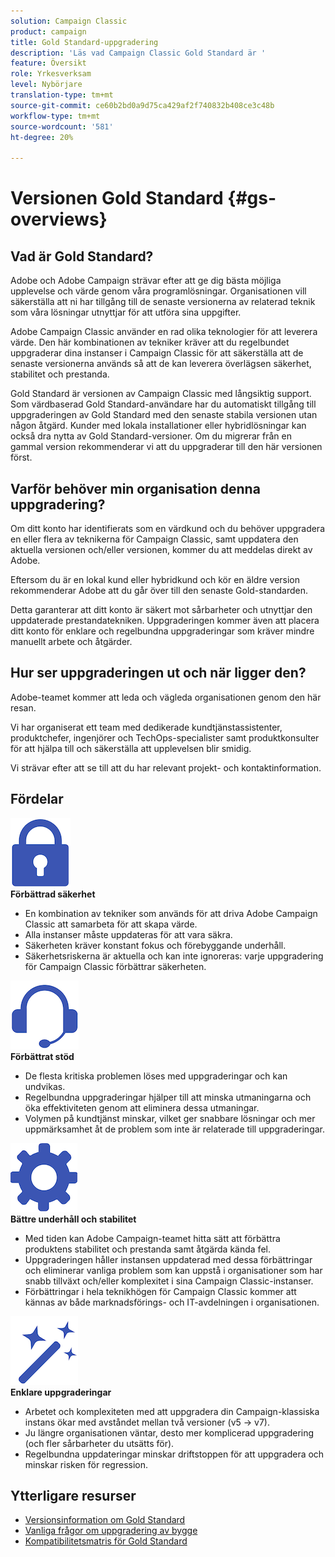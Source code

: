 ```yaml
---
solution: Campaign Classic
product: campaign
title: Gold Standard-uppgradering
description: 'Läs vad Campaign Classic Gold Standard är '
feature: Översikt
role: Yrkesverksam
level: Nybörjare
translation-type: tm+mt
source-git-commit: ce60b2bd0a9d75ca429af2f740832b408ce3c48b
workflow-type: tm+mt
source-wordcount: '581'
ht-degree: 20%

---
```



# Versionen Gold Standard {#gs-overviews}

## Vad är Gold Standard?

Adobe och Adobe Campaign strävar efter att ge dig bästa möjliga upplevelse och värde genom våra programlösningar. Organisationen vill säkerställa att ni har tillgång till de senaste versionerna av relaterad teknik som våra lösningar utnyttjar för att utföra sina uppgifter.

Adobe Campaign Classic använder en rad olika teknologier för att leverera värde. Den här kombinationen av tekniker kräver att du regelbundet uppgraderar dina instanser i Campaign Classic för att säkerställa att de senaste versionerna används så att de kan leverera överlägsen säkerhet, stabilitet och prestanda.

Gold Standard är versionen av Campaign Classic med långsiktig support. Som värdbaserad Gold Standard-användare har du automatiskt tillgång till uppgraderingen av Gold Standard med den senaste stabila versionen utan någon åtgärd. Kunder med lokala installationer eller hybridlösningar kan också dra nytta av Gold Standard-versioner. Om du migrerar från en gammal version rekommenderar vi att du uppgraderar till den här versionen först.

## Varför behöver min organisation denna uppgradering?

Om ditt konto har identifierats som en värdkund och du behöver uppgradera en eller flera av teknikerna för Campaign Classic, samt uppdatera den aktuella versionen och/eller versionen, kommer du att meddelas direkt av Adobe.

Eftersom du är en lokal kund eller hybridkund och kör en äldre version rekommenderar Adobe att du går över till den senaste Gold-standarden.

Detta garanterar att ditt konto är säkert mot sårbarheter och utnyttjar den uppdaterade prestandatekniken. Uppgraderingen kommer även att placera ditt konto för enklare och regelbundna uppgraderingar som kräver mindre manuellt arbete och åtgärder.

## Hur ser uppgraderingen ut och när ligger den?

Adobe-teamet kommer att leda och vägleda organisationen genom den här resan.

Vi har organiserat ett team med dedikerade kundtjänstassistenter, produktchefer, ingenjörer och TechOps-specialister samt produktkonsulter för att hjälpa till och säkerställa att upplevelsen blir smidig.

Vi strävar efter att se till att du har relevant projekt- och kontaktinformation.

## Fördelar

<tr>
  <td>
      <img alt="Säkerhet" src="assets/do-not-localize/security.png"/>
    <div>
    <strong>Förbättrad säkerhet</strong>
    </div>
    <ul>
    <li>En kombination av tekniker som används för att driva Adobe Campaign Classic att samarbeta för att skapa värde.</li>
    <li>Alla instanser måste uppdateras för att vara säkra.</li>
    <li>Säkerheten kräver konstant fokus och förebyggande underhåll.</li>
    <li>Säkerhetsriskerna är aktuella och kan inte ignoreras: varje uppgradering för Campaign Classic förbättrar säkerheten.</li>
    </ul>
  </td>

<td>
      <img alt="Support" src="assets/do-not-localize/support.png" />
    <div>
    <strong>Förbättrat stöd</strong>
    </div>
    <ul>
    <li>De flesta kritiska problemen löses med uppgraderingar och kan undvikas.</li>
    <li>Regelbundna uppgraderingar hjälper till att minska utmaningarna och öka effektiviteten genom att eliminera dessa utmaningar.</li>
    <li>Volymen på kundtjänst minskar, vilket ger snabbare lösningar och mer uppmärksamhet åt de problem som inte är relaterade till uppgraderingar.</li>
    </ul>
  </td>
</tr>

<tr>
  <td>
      <img alt="Underhåll" src="assets/do-not-localize/maintenance.png"/>
    <div>
    <strong>Bättre underhåll och stabilitet</strong>
    </div>
    <ul>
    <li>Med tiden kan Adobe Campaign-teamet hitta sätt att förbättra produktens stabilitet och prestanda samt åtgärda kända fel.</li>
    <li>Uppgraderingen håller instansen uppdaterad med dessa förbättringar och eliminerar vanliga problem som kan uppstå i organisationer som har snabb tillväxt och/eller komplexitet i sina Campaign Classic-instanser.</li>
    <li>Förbättringar i hela teknikhögen för Campaign Classic kommer att kännas av både marknadsförings- och IT-avdelningen i organisationen.</li>
    </ul>
  </td>

<td>
      <img alt="Versionsuppgradering" src="assets/do-not-localize/upgrades.png" />
    <div>
    <strong>Enklare uppgraderingar</strong>
    </a>
    </div>
    <ul>
    <li>Arbetet och komplexiteten med att uppgradera din Campaign-klassiska instans ökar med avståndet mellan två versioner (v5 -&gt; v7).</li>
    <li>Ju längre organisationen väntar, desto mer komplicerad uppgradering (och fler sårbarheter du utsätts för).</li>
    <li>Regelbundna uppdateringar minskar driftstoppen för att uppgradera och minskar risken för regression.</li>
    </ul>
  </td>
</tr>
</table>

## Ytterligare resurser

* [Versionsinformation om Gold Standard](gold-standard.md)
* [Vanliga frågor om uppgradering av bygge](../../platform/using/faq-build-upgrade.md)
* [Kompatibilitetsmatris för Gold Standard](compatibility-matrix-gs.md)
